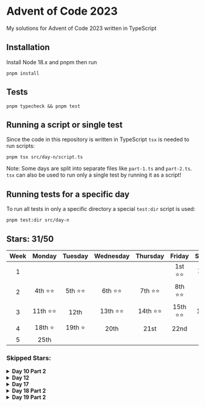 # Advent of Code 2023

My solutions for Advent of Code 2023 written in TypeScript

## Installation

Install Node 18.x and pnpm then run

```shell
pnpm install
```

## Tests

```shell
pnpm typecheck && pnpm test
```

## Running a script or single test

Since the code in this repository is written in TypeScript `tsx` is needed to run scripts:

```shell
pnpm tsx src/day-n/script.ts
```

Note: Some days are split into separate files like `part-1.ts` and `part-2.ts`. `tsx` can also be used to run only a single test by running it as a script!

## Running tests for a specific day

To run all tests in only a specific directory a special `test:dir` script is used:

```shell
pnpm test:dir src/day-n
```

## Stars: 31/50

| Week |  Monday   | Tuesday  | Wednesday | Thursday  |  Friday   | Saturday  |  Sunday  |
| :--: | :-------: | :------: | :-------: | :-------: | :-------: | :-------: | :------: |
|  1   |           |          |           |           | 1st ⭐⭐  | 2nd ⭐⭐  | 3rd ⭐⭐ |
|  2   | 4th ⭐⭐  | 5th ⭐⭐ | 6th ⭐⭐  | 7th ⭐⭐  | 8th ⭐⭐  | 9th ⭐⭐  | 10th ⭐  |
|  3   | 11th ⭐⭐ |   12th   | 13th ⭐⭐ | 14th ⭐⭐ | 15th ⭐⭐ | 16th ⭐⭐ |   17th   |
|  4   |  18th ⭐  | 19th ⭐  |   20th    |   21st    |   22nd    |   23rd    |   24th   |
|  5   |   25th    |          |           |           |           |           |          |

### Skipped Stars:

<details>
<summary><b>Day 10 Part 2</b></summary>
<p>Could not figure out a way to determine whether a tile is actually <a href="https://ieji.de/@mitsunee/111556848211160172">enclosed by the loop</a>. I attempted upscaling the grid to make it a simple pathfinding exercise, but could not get that working yet. May revisit later.</p>
</details>

<details>
<summary><b>Day 12</b></summary>
<p>Didn't manage to figure out the correct approach to part 1. Only got a partial solution for blocks that can only have one position starting from the start or end of the string + recursive, but this ended up already having too many bugs.</p>
</details>

<details>
<summary><b>Day 17</b></summary>
<p>I have literally never done pathfinding algorithms and this puzzle adds an additional problem to simply comparing cost of reaching a tile, since a more expensive solution may have access to a cheaper rest of the path. I heard that Dijkstra's algorithm is easier than A*, but could not figure out how it would work with the "move at most 3 tiles in the same direction" limitation.</p>
</details>

<details>
<summary><b>Day 18 Part 2</b></summary>
<p>My solution works in theory, but in reality uses too much RAM, so Node.js crashes with "JavaScript heap out of memory"</p>
<p><b>Update:</b> I started attempting a solution based on the shoelace algorithm that <a href="https://gamepad.club/@Tipa/111602172381821299">Tipa</a> showed me, but could not get it to output the correct value for the AoC example, but the wikipedia example (--part debug) works as intended.</p>
</details>

<details>
<summary><b>Day 19 Part 2</b></summary>
<p>I think I understood that I need to resolve the workflow steps into a binary tree where each comparison splits a hypercube, but I'm doing something wrong. From manual checking the culling of workflows that always result in the same outcome does work properly, I'm just not splitting the hypercube correctly. May revisit later.</p>
</details>
